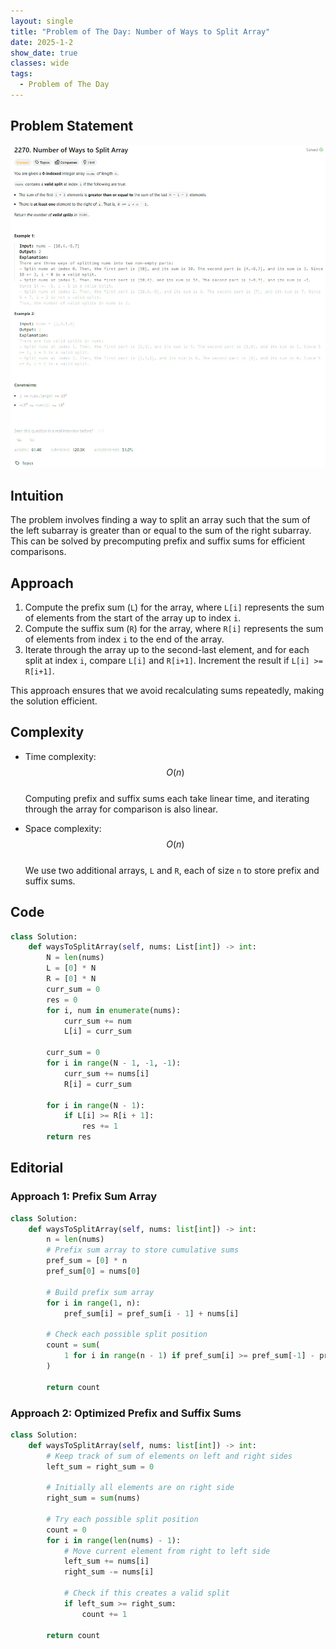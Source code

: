 ```yaml
---
layout: single
title: "Problem of The Day: Number of Ways to Split Array"
date: 2025-1-2
show_date: true
classes: wide
tags:
  - Problem of The Day
---
```


## Problem Statement

![problem](/assets/images/2025-01-02_18-36-55-problem-2270.jpg)

## Intuition

The problem involves finding a way to split an array such that the sum of the left subarray is greater than or equal to the sum of the right subarray. This can be solved by precomputing prefix and suffix sums for efficient comparisons.

## Approach

1. Compute the prefix sum (`L`) for the array, where `L[i]` represents the sum of elements from the start of the array up to index `i`.
2. Compute the suffix sum (`R`) for the array, where `R[i]` represents the sum of elements from index `i` to the end of the array.
3. Iterate through the array up to the second-last element, and for each split at index `i`, compare `L[i]` and `R[i+1]`. Increment the result if `L[i] >= R[i+1]`.

This approach ensures that we avoid recalculating sums repeatedly, making the solution efficient.

## Complexity

- Time complexity:  
  $$O(n)$$  
  Computing prefix and suffix sums each take linear time, and iterating through the array for comparison is also linear.

- Space complexity:  
  $$O(n)$$  
  We use two additional arrays, `L` and `R`, each of size `n` to store prefix and suffix sums.

## Code

```python
class Solution:
    def waysToSplitArray(self, nums: List[int]) -> int:
        N = len(nums)
        L = [0] * N
        R = [0] * N
        curr_sum = 0
        res = 0
        for i, num in enumerate(nums):
            curr_sum += num
            L[i] = curr_sum

        curr_sum = 0
        for i in range(N - 1, -1, -1):
            curr_sum += nums[i]
            R[i] = curr_sum

        for i in range(N - 1):
            if L[i] >= R[i + 1]:
                res += 1
        return res
```

## Editorial

### Approach 1: Prefix Sum Array

```python
class Solution:
    def waysToSplitArray(self, nums: list[int]) -> int:
        n = len(nums)
        # Prefix sum array to store cumulative sums
        pref_sum = [0] * n
        pref_sum[0] = nums[0]

        # Build prefix sum array
        for i in range(1, n):
            pref_sum[i] = pref_sum[i - 1] + nums[i]

        # Check each possible split position
        count = sum(
            1 for i in range(n - 1) if pref_sum[i] >= pref_sum[-1] - pref_sum[i]
        )

        return count
```

### Approach 2: Optimized Prefix and Suffix Sums

```python
class Solution:
    def waysToSplitArray(self, nums: list[int]) -> int:
        # Keep track of sum of elements on left and right sides
        left_sum = right_sum = 0

        # Initially all elements are on right side
        right_sum = sum(nums)

        # Try each possible split position
        count = 0
        for i in range(len(nums) - 1):
            # Move current element from right to left side
            left_sum += nums[i]
            right_sum -= nums[i]

            # Check if this creates a valid split
            if left_sum >= right_sum:
                count += 1

        return count
```
